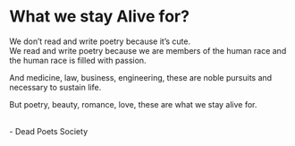 # What we stay Alive for?


We don’t read and write poetry because it’s cute.  
We read and write poetry because we are members of the human race and the human race is filled with passion.  

And medicine, law, business, engineering, these are noble pursuits and necessary to sustain life.  

But poetry, beauty, romance, love, these are what we stay alive for.  

<br/>- Dead Poets Society
